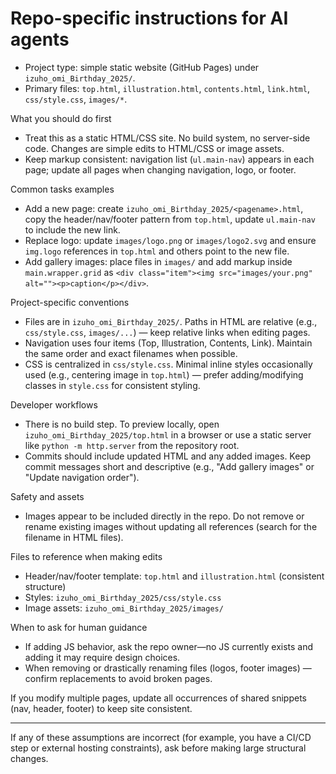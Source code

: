 # Repo-specific instructions for AI agents

- Project type: simple static website (GitHub Pages) under `izuho_omi_Birthday_2025/`.
- Primary files: `top.html`, `illustration.html`, `contents.html`, `link.html`, `css/style.css`, `images/*`.

What you should do first
- Treat this as a static HTML/CSS site. No build system, no server-side code. Changes are simple edits to HTML/CSS or image assets.
- Keep markup consistent: navigation list (`ul.main-nav`) appears in each page; update all pages when changing navigation, logo, or footer.

Common tasks examples
- Add a new page: create `izuho_omi_Birthday_2025/<pagename>.html`, copy the header/nav/footer pattern from `top.html`, update `ul.main-nav` to include the new link.
- Replace logo: update `images/logo.png` or `images/logo2.svg` and ensure `img.logo` references in `top.html` and others point to the new file.
- Add gallery images: place files in `images/` and add markup inside `main.wrapper.grid` as `<div class="item"><img src="images/your.png" alt=""><p>caption</p></div>`.

Project-specific conventions
- Files are in `izuho_omi_Birthday_2025/`. Paths in HTML are relative (e.g., `css/style.css`, `images/...`) — keep relative links when editing pages.
- Navigation uses four items (Top, Illustration, Contents, Link). Maintain the same order and exact filenames when possible.
- CSS is centralized in `css/style.css`. Minimal inline styles occasionally used (e.g., centering image in `top.html`) — prefer adding/modifying classes in `style.css` for consistent styling.

Developer workflows
- There is no build step. To preview locally, open `izuho_omi_Birthday_2025/top.html` in a browser or use a static server like `python -m http.server` from the repository root.
- Commits should include updated HTML and any added images. Keep commit messages short and descriptive (e.g., "Add gallery images" or "Update navigation order").

Safety and assets
- Images appear to be included directly in the repo. Do not remove or rename existing images without updating all references (search for the filename in HTML files).

Files to reference when making edits
- Header/nav/footer template: `top.html` and `illustration.html` (consistent structure)
- Styles: `izuho_omi_Birthday_2025/css/style.css`
- Image assets: `izuho_omi_Birthday_2025/images/`

When to ask for human guidance
- If adding JS behavior, ask the repo owner—no JS currently exists and adding it may require design choices.
- When removing or drastically renaming files (logos, footer images) — confirm replacements to avoid broken pages.

If you modify multiple pages, update all occurrences of shared snippets (nav, header, footer) to keep site consistent.

---
If any of these assumptions are incorrect (for example, you have a CI/CD step or external hosting constraints), ask before making large structural changes.